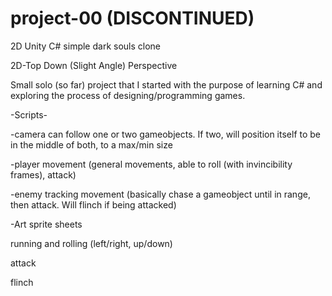# project-00 (DISCONTINUED)

2D Unity C# simple dark souls clone

2D-Top Down (Slight Angle) Perspective

Small solo (so far) project that I started with the purpose of learning C# and exploring the process of 
 designing/programming games.
 
 -Scripts-
 
-camera can follow one or two gameobjects. If two, will position itself to be in the middle of both, to a max/min size

-player movement (general movements, able to roll (with invincibility frames), attack)

-enemy tracking movement (basically chase a gameobject until in range, then attack. Will flinch if being attacked)


  
 -Art
sprite sheets

running and rolling (left/right, up/down)

attack

flinch 
